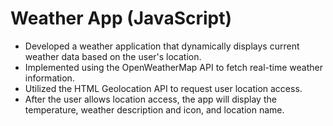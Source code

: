 # Weather App (JavaScript) 
- Developed a weather application that dynamically displays current weather data based on the user's location.
- Implemented using the OpenWeatherMap API to fetch real-time weather information.
- Utilized the HTML Geolocation API to request user location access.
- After the user allows location access, the app will display the temperature, weather description and icon, and 
location name.
